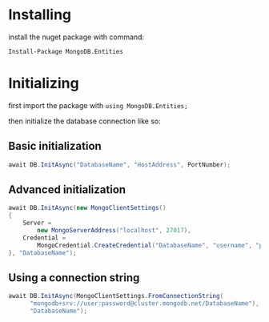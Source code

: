 # Installing

install the nuget package with command: 
```
Install-Package MongoDB.Entities
```

# Initializing

first import the package with `using MongoDB.Entities;`

then initialize the database connection like so:

## Basic initialization
```csharp
await DB.InitAsync("DatabaseName", "HostAddress", PortNumber);
```

## Advanced initialization
```csharp
await DB.InitAsync(new MongoClientSettings()
{
    Server = 
        new MongoServerAddress("localhost", 27017),
    Credential = 
        MongoCredential.CreateCredential("DatabaseName", "username", "password")
}, "DatabaseName");
```

## Using a connection string
```csharp
await DB.InitAsync(MongoClientSettings.FromConnectionString(
      "mongodb+srv://user:password@cluster.mongodb.net/DatabaseName"), 
      "DatabaseName");
```